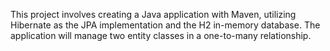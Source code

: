This project involves creating a Java application with Maven, utilizing Hibernate as the JPA implementation and the H2 in-memory database. 
The application will manage two entity classes in a one-to-many relationship.
